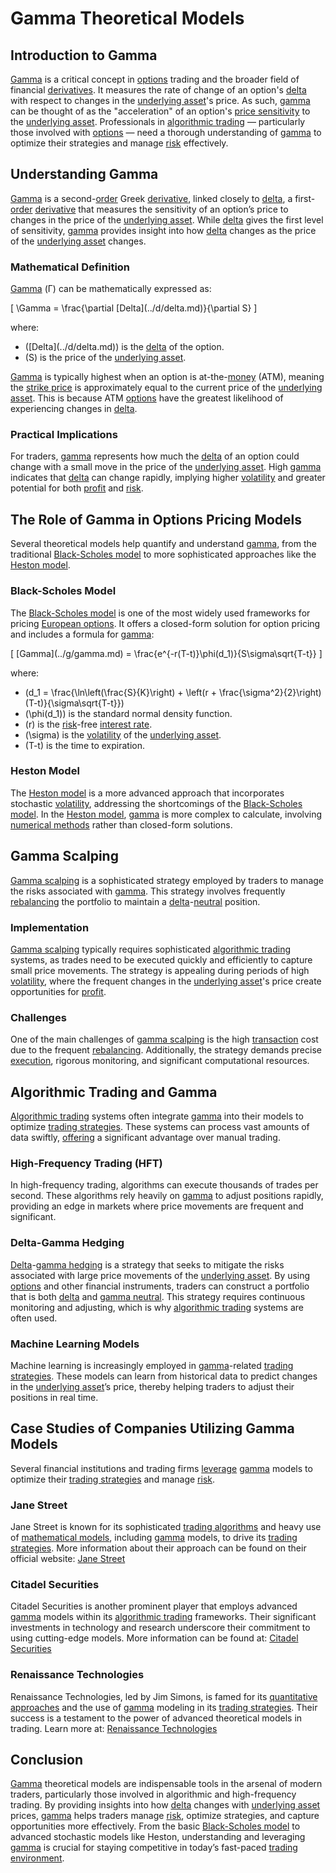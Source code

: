# Gamma Theoretical Models

## Introduction to Gamma
[Gamma](../g/gamma.md) is a critical concept in [options](../o/options.md) trading and the broader field of financial [derivatives](../d/derivatives.md). It measures the rate of change of an option's [delta](../d/delta.md) with respect to changes in the [underlying asset](../u/underlying_asset.md)'s price. As such, [gamma](../g/gamma.md) can be thought of as the "acceleration" of an option's [price sensitivity](../p/price_sensitivity.md) to the [underlying asset](../u/underlying_asset.md). Professionals in [algorithmic trading](../a/algorithmic_trading.md) — particularly those involved with [options](../o/options.md) — need a thorough understanding of [gamma](../g/gamma.md) to optimize their strategies and manage [risk](../r/risk.md) effectively.

## Understanding Gamma
[Gamma](../g/gamma.md) is a second-[order](../o/order.md) Greek [derivative](../d/derivative.md), linked closely to [delta](../d/delta.md), a first-[order](../o/order.md) [derivative](../d/derivative.md) that measures the sensitivity of an option’s price to changes in the price of the [underlying asset](../u/underlying_asset.md). While [delta](../d/delta.md) gives the first level of sensitivity, [gamma](../g/gamma.md) provides insight into how [delta](../d/delta.md) changes as the price of the [underlying asset](../u/underlying_asset.md) changes. 

### Mathematical Definition
[Gamma](../g/gamma.md) (Γ) can be mathematically expressed as:

\[ \Gamma = \frac{\partial \[Delta](../d/delta.md)}{\partial S} \]

where:
- \(\[Delta](../d/delta.md)\) is the [delta](../d/delta.md) of the option.
- \(S\) is the price of the [underlying asset](../u/underlying_asset.md).

[Gamma](../g/gamma.md) is typically highest when an option is at-the-[money](../m/money.md) (ATM), meaning the [strike price](../s/strike_price.md) is approximately equal to the current price of the [underlying asset](../u/underlying_asset.md). This is because ATM [options](../o/options.md) have the greatest likelihood of experiencing changes in [delta](../d/delta.md).

### Practical Implications
For traders, [gamma](../g/gamma.md) represents how much the [delta](../d/delta.md) of an option could change with a small move in the price of the [underlying asset](../u/underlying_asset.md). High [gamma](../g/gamma.md) indicates that [delta](../d/delta.md) can change rapidly, implying higher [volatility](../v/volatility.md) and greater potential for both [profit](../p/profit.md) and [risk](../r/risk.md).

## The Role of Gamma in Options Pricing Models
Several theoretical models help quantify and understand [gamma](../g/gamma.md), from the traditional [Black-Scholes model](../b/black-scholes_model.md) to more sophisticated approaches like the [Heston model](../h/heston_model.md).

### Black-Scholes Model
The [Black-Scholes model](../b/black-scholes_model.md) is one of the most widely used frameworks for pricing [European options](../e/european_options.md). It offers a closed-form solution for option pricing and includes a formula for [gamma](../g/gamma.md):

\[ \[Gamma](../g/gamma.md) = \frac{e^{-r(T-t)}\phi(d_1)}{S\sigma\sqrt{T-t}} \]

where:
- \(d_1 = \frac{\ln\left(\frac{S}{K}\right) + \left(r + \frac{\sigma^2}{2}\right)(T-t)}{\sigma\sqrt{T-t}}\)
- \(\phi(d_1)\) is the standard normal density function.
- \(r\) is the [risk](../r/risk.md)-free [interest rate](../i/interest_rate.md).
- \(\sigma\) is the [volatility](../v/volatility.md) of the [underlying asset](../u/underlying_asset.md).
- \(T-t\) is the time to expiration.

### Heston Model
The [Heston model](../h/heston_model.md) is a more advanced approach that incorporates stochastic [volatility](../v/volatility.md), addressing the shortcomings of the [Black-Scholes model](../b/black-scholes_model.md). In the [Heston model](../h/heston_model.md), [gamma](../g/gamma.md) is more complex to calculate, involving [numerical methods](../n/numerical_methods_in_trading.md) rather than closed-form solutions.

## Gamma Scalping
[Gamma scalping](../g/gamma_scalping.md) is a sophisticated strategy employed by traders to manage the risks associated with [gamma](../g/gamma.md). This strategy involves frequently [rebalancing](../r/rebalancing.md) the portfolio to maintain a [delta](../d/delta.md)-[neutral](../n/neutral.md) position. 

### Implementation
[Gamma scalping](../g/gamma_scalping.md) typically requires sophisticated [algorithmic trading](../a/algorithmic_trading.md) systems, as trades need to be executed quickly and efficiently to capture small price movements. The strategy is appealing during periods of high [volatility](../v/volatility.md), where the frequent changes in the [underlying asset](../u/underlying_asset.md)'s price create opportunities for [profit](../p/profit.md).

### Challenges
One of the main challenges of [gamma scalping](../g/gamma_scalping.md) is the high [transaction](../t/transaction.md) cost due to the frequent [rebalancing](../r/rebalancing.md). Additionally, the strategy demands precise [execution](../e/execution.md), rigorous monitoring, and significant computational resources.

## Algorithmic Trading and Gamma
[Algorithmic trading](../a/algorithmic_trading.md) systems often integrate [gamma](../g/gamma.md) into their models to optimize [trading strategies](../t/trading_strategies.md). These systems can process vast amounts of data swiftly, [offering](../o/offering.md) a significant advantage over manual trading.

### High-Frequency Trading (HFT)
In high-frequency trading, algorithms can execute thousands of trades per second. These algorithms rely heavily on [gamma](../g/gamma.md) to adjust positions rapidly, providing an edge in markets where price movements are frequent and significant.

### Delta-Gamma Hedging
[Delta](../d/delta.md)-[gamma hedging](../g/gamma_hedging.md) is a strategy that seeks to mitigate the risks associated with large price movements of the [underlying asset](../u/underlying_asset.md). By using [options](../o/options.md) and other financial instruments, traders can construct a portfolio that is both [delta](../d/delta.md) and [gamma neutral](../g/gamma_neutral.md). This strategy requires continuous monitoring and adjusting, which is why [algorithmic trading](../a/algorithmic_trading.md) systems are often used.

### Machine Learning Models
Machine learning is increasingly employed in [gamma](../g/gamma.md)-related [trading strategies](../t/trading_strategies.md). These models can learn from historical data to predict changes in the [underlying asset](../u/underlying_asset.md)’s price, thereby helping traders to adjust their positions in real time.

## Case Studies of Companies Utilizing Gamma Models
Several financial institutions and trading firms [leverage](../l/leverage.md) [gamma](../g/gamma.md) models to optimize their [trading strategies](../t/trading_strategies.md) and manage [risk](../r/risk.md).

### Jane Street
Jane Street is known for its sophisticated [trading algorithms](../t/trading_algorithms.md) and heavy use of [mathematical models](../m/mathematical_models_in_trading.md), including [gamma](../g/gamma.md) models, to drive its [trading strategies](../t/trading_strategies.md). More information about their approach can be found on their official website: [Jane Street](https://www.janestreet.com/)

### Citadel Securities
Citadel Securities is another prominent player that employs advanced [gamma](../g/gamma.md) models within its [algorithmic trading](../a/algorithmic_trading.md) frameworks. Their significant investments in technology and research underscore their commitment to using cutting-edge models. More information can be found at: [Citadel Securities](https://www.citadelsecurities.com/)

### Renaissance Technologies
Renaissance Technologies, led by Jim Simons, is famed for its [quantitative approaches](../q/quantitative_approaches.md) and the use of [gamma](../g/gamma.md) modeling in its [trading strategies](../t/trading_strategies.md). Their success is a testament to the power of advanced theoretical models in trading. Learn more at: [Renaissance Technologies](https://www.rentec.com/)

## Conclusion
[Gamma](../g/gamma.md) theoretical models are indispensable tools in the arsenal of modern traders, particularly those involved in algorithmic and high-frequency trading. By providing insights into how [delta](../d/delta.md) changes with [underlying asset](../u/underlying_asset.md) prices, [gamma](../g/gamma.md) helps traders manage [risk](../r/risk.md), optimize strategies, and capture opportunities more effectively. From the basic [Black-Scholes model](../b/black-scholes_model.md) to advanced stochastic models like Heston, understanding and leveraging [gamma](../g/gamma.md) is crucial for staying competitive in today’s fast-paced [trading environment](../t/trading_environment.md).
